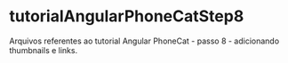 # tutorialAngularPhoneCatStep8
Arquivos referentes ao tutorial Angular PhoneCat - passo 8 - adicionando  thumbnails e links.
